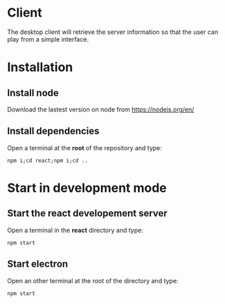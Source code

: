 # Client
The desktop client will retrieve the server information so that the user can play from a simple interface.

# Installation

## Install node
  Download the lastest version on node from https://nodejs.org/en/
  
## Install dependencies

Open a terminal at the **root** of the repository and type:

``npm i;cd react;npm i;cd ..``

# Start in development mode

## Start the react developement server
Open a terminal in the **react** directory and type:

``npm start``

## Start electron

Open an other terminal at the root of the directory and type:

``npm start``
